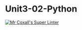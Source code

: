 # Unit3-02-Python
[![Mr Coxall's Super Linter](https://github.com/ICS3U-C-Programming-AlexanderM/Unit3-02-Python/workflows/Mr%20Coxall's%20Super%20Linter/badge.svg)](https://github.com/ICS3U-C-Programming-AlexanderM/Unit3-02-Python/actions/)
